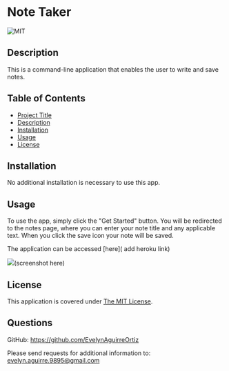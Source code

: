 # Note Taker

![MIT](https://img.shields.io/badge/License-MIT-yellow.svg)

## Description
This is a command-line application that enables the user to write and save notes. 
  

  ## Table of Contents
  - [Project Title](#note-taker)
  - [Description](#description)
  - [Installation](#installation)
  - [Usage](#usage)
  - [License](#license)

## Installation

No additional installation is necessary to use this app.
  
## Usage

To use the app, simply click the "Get Started" button. You will be redirected to the notes page, where you can enter your note title and any applicable text. When you click the save icon your note will be saved. 


<!-- add heroku link -->
The application can be accessed [here]( add heroku link)


<!-- add screenshot -->
![](./assets/images/html-screenshot.jpg)(screenshot here)

  ## License
  This application is covered under [The MIT License](https://opensource.org/licenses/MIT). 

  
  ## Questions

  GitHub:
  <https://github.com/EvelynAguirreOrtiz>

  Please send requests for additional information to:
  <evelyn.aguirre.9895@gmail.com>

